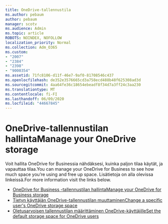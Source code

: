 ```yaml
---
title: OneDrive-tallennustila
ms.author: pebaum
author: pebaum
manager: scotv
ms.audience: Admin
ms.topic: article
ROBOTS: NOINDEX, NOFOLLOW
localization_priority: Normal
ms.collection: Adm_O365
ms.custom:
- "2007"
- "2384"
- "2398"
- "9000354"
ms.assetid: 71fc8106-d11f-46e7-9af0-81708546c437
ms.openlocfilehash: de352e3576665cd3a758ecd488b48f625308ad3d
ms.sourcegitcommit: 4aa64fe36c18654ebeadf8f34d7a3ff24c3aa230
ms.translationtype: MT
ms.contentlocale: fi-FI
ms.lasthandoff: 06/09/2020
ms.locfileid: "44667845"
---
```

# <a name="manage-your-onedrive-storage"></a><span data-ttu-id="0cbf4-102">OneDrive-tallennustilan hallinta</span><span class="sxs-lookup"><span data-stu-id="0cbf4-102">Manage your OneDrive storage</span></span>

<span data-ttu-id="0cbf4-103">Voit hallita OneDrive for Businessia nähdäksesi, kuinka paljon tilaa käytät, ja vapauttaa tilaa.</span><span class="sxs-lookup"><span data-stu-id="0cbf4-103">You can manage your OneDrive for Business to see how much space you’re using and free up space.</span></span>  <span data-ttu-id="0cbf4-104">Lisätietoja on alla olevissa linkeissä.</span><span class="sxs-lookup"><span data-stu-id="0cbf4-104">For more information visit the links below.</span></span>

- [<span data-ttu-id="0cbf4-105">OneDrive for Business -tallennustilan hallinta</span><span class="sxs-lookup"><span data-stu-id="0cbf4-105">Manage your OneDrive for Business storage</span></span>](https://support.microsoft.com/office/31519161-059c-4764-b6f8-f5cd29f7fe68)
- [<span data-ttu-id="0cbf4-106">Tietyn käyttäjän OneDrive-tallennustilan muuttaminen</span><span class="sxs-lookup"><span data-stu-id="0cbf4-106">Change a specific user's OneDrive storage space</span></span>](https://docs.microsoft.com/onedrive/change-user-storage)
- [<span data-ttu-id="0cbf4-107">Oletusarvoisen tallennustilan määrittäminen OneDrive-käyttäjille</span><span class="sxs-lookup"><span data-stu-id="0cbf4-107">Set the default storage space for OneDrive users</span></span>](https://docs.microsoft.com/onedrive/set-default-storage-space)